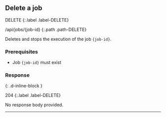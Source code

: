 ## Delete a job

DELETE
{:.label .label-DELETE}

/api/jobs/{job-id}
{:.path .path-DELETE}

Deletes and stops the execution of the job `{job-id}`.

### Prerequisites
- Job `{job-id}` must exist

### Response
{: .d-inline-block }

204
{:.label .label-DELETE}

No response body provided.

---
